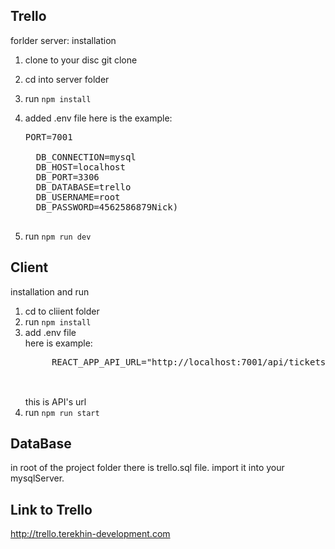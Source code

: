 ## Trello   
forlder server:
installation
1. clone to your disc git clone
2. cd into server folder
3. run `npm install`
4. added .env file 
    here is the example:
    
    <pre>PORT=7001
    
     DB_CONNECTION=mysql
     DB_HOST=localhost
     DB_PORT=3306
     DB_DATABASE=trello
     DB_USERNAME=root
     DB_PASSWORD=4562586879Nick)
    </pre>
4. run `npm run dev`
## Client
installation and run
1. cd to cliient folder
2. run `npm install`
3. add .env file 
    <br>here is example:
    <pre>
        REACT_APP_API_URL="http://localhost:7001/api/tickets"
    </pre>
    <br>this is API's url
 3. run `npm run start`
 
## DataBase
 in root of the project folder there is trello.sql file. import it into your mysqlServer.
 
## Link to Trello
http://trello.terekhin-development.com 
